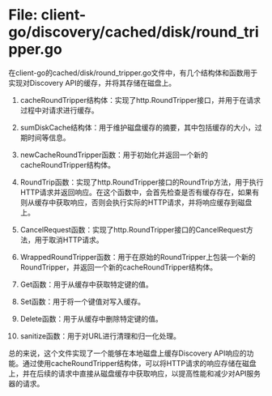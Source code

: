 # File: client-go/discovery/cached/disk/round_tripper.go

在client-go的cached/disk/round_tripper.go文件中，有几个结构体和函数用于实现对Discovery API的缓存，并将其存储在磁盘上。

1. cacheRoundTripper结构体：实现了http.RoundTripper接口，并用于在请求过程中对请求进行缓存。
   
2. sumDiskCache结构体：用于维护磁盘缓存的摘要，其中包括缓存的大小，过期时间等信息。

3. newCacheRoundTripper函数：用于初始化并返回一个新的cacheRoundTripper结构体。

4. RoundTrip函数：实现了http.RoundTripper接口的RoundTrip方法，用于执行HTTP请求并返回响应。在这个函数中，会首先检查是否有缓存存在，如果有则从缓存中获取响应，否则会执行实际的HTTP请求，并将响应缓存到磁盘上。

5. CancelRequest函数：实现了http.RoundTripper接口的CancelRequest方法，用于取消HTTP请求。

6. WrappedRoundTripper函数：用于在原始的RoundTripper上包装一个新的RoundTripper，并返回一个新的cacheRoundTripper结构体。

7. Get函数：用于从缓存中获取特定键的值。

8. Set函数：用于将一个键值对写入缓存。

9. Delete函数：用于从缓存中删除特定键的值。

10. sanitize函数：用于对URL进行清理和归一化处理。

总的来说，这个文件实现了一个能够在本地磁盘上缓存Discovery API响应的功能。通过使用cacheRoundTripper结构体，可以将HTTP请求的响应存储在磁盘上，并在后续的请求中直接从磁盘缓存中获取响应，以提高性能和减少对API服务器的请求。

